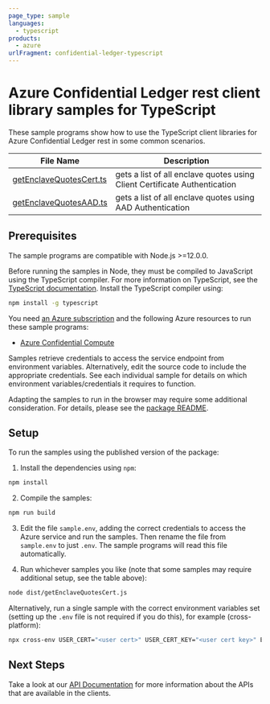 ```yaml
---
page_type: sample
languages:
  - typescript
products:
  - azure
urlFragment: confidential-ledger-typescript
---
```


# Azure Confidential Ledger rest client library samples for TypeScript

These sample programs show how to use the TypeScript client libraries for Azure Confidential Ledger rest in some common scenarios.

| **File Name**                                   | **Description**                                                           |
| ----------------------------------------------- | ------------------------------------------------------------------------- |
| [getEnclaveQuotesCert.ts][getenclavequotescert] | gets a list of all enclave quotes using Client Certificate Authentication |
| [getEnclaveQuotesAAD.ts][getenclavequotesaad]   | gets a list of all enclave quotes using AAD Authentication                |

## Prerequisites

The sample programs are compatible with Node.js >=12.0.0.

Before running the samples in Node, they must be compiled to JavaScript using the TypeScript compiler. For more information on TypeScript, see the [TypeScript documentation][typescript]. Install the TypeScript compiler using:

```bash
npm install -g typescript
```

You need [an Azure subscription][freesub] and the following Azure resources to run these sample programs:

- [Azure Confidential Compute][createinstance_azureconfidentialcompute]

Samples retrieve credentials to access the service endpoint from environment variables. Alternatively, edit the source code to include the appropriate credentials. See each individual sample for details on which environment variables/credentials it requires to function.

Adapting the samples to run in the browser may require some additional consideration. For details, please see the [package README][package].

## Setup

To run the samples using the published version of the package:

1. Install the dependencies using `npm`:

```bash
npm install
```

2. Compile the samples:

```bash
npm run build
```

3. Edit the file `sample.env`, adding the correct credentials to access the Azure service and run the samples. Then rename the file from `sample.env` to just `.env`. The sample programs will read this file automatically.

4. Run whichever samples you like (note that some samples may require additional setup, see the table above):

```bash
node dist/getEnclaveQuotesCert.js
```

Alternatively, run a single sample with the correct environment variables set (setting up the `.env` file is not required if you do this), for example (cross-platform):

```bash
npx cross-env USER_CERT="<user cert>" USER_CERT_KEY="<user cert key>" ENDPOINT="<endpoint>" LEDGER_ID="<ledger id>" node dist/getEnclaveQuotesCert.js
```

## Next Steps

Take a look at our [API Documentation][apiref] for more information about the APIs that are available in the clients.

[getenclavequotescert]: https://github.com/Azure/azure-sdk-for-js/blob/master/sdk/confidentialledger/confidential-ledger-rest/samples/v1/typescript/src/getEnclaveQuotesCert.ts
[getenclavequotesaad]: https://github.com/Azure/azure-sdk-for-js/blob/master/sdk/confidentialledger/confidential-ledger-rest/samples/v1/typescript/src/getEnclaveQuotesAAD.ts
[apiref]: https://docs.microsoft.com/javascript/api/@azure/confidential-ledger
[freesub]: https://azure.microsoft.com/free/
[createinstance_azureconfidentialcompute]: https://azure.microsoft.com/solutions/confidential-compute
[package]: https://github.com/Azure/azure-sdk-for-js/tree/master/sdk/confidentialledger/confidential-ledger-rest/README.md
[typescript]: https://www.typescriptlang.org/docs/home.html
